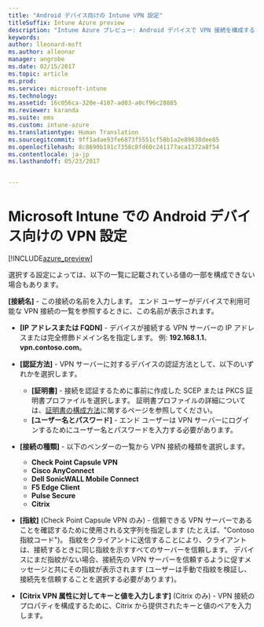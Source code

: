 ```yaml
---
title: "Android デバイス向けの Intune VPN 設定"
titleSuffix: Intune Azure preview
description: "Intune Azure プレビュー: Android デバイスで VPN 接続を構成するために使用できる Intune 設定について説明します。"
keywords: 
author: lleonard-msft
ms.author: alleonar
manager: angrobe
ms.date: 02/15/2017
ms.topic: article
ms.prod: 
ms.service: microsoft-intune
ms.technology: 
ms.assetid: 16c056ca-320e-4107-ad03-a0cf96c28885
ms.reviewer: karanda
ms.suite: ems
ms.custom: intune-azure
ms.translationtype: Human Translation
ms.sourcegitcommit: 9ff1adae93fe6873f5551cf58b1a2e89638dee85
ms.openlocfilehash: 8c8690b191c7358c8fd60c241177aca1372a8f54
ms.contentlocale: ja-jp
ms.lasthandoff: 05/23/2017


---
```


# <a name="vpn-settings-for-android-devices-in-microsoft-intune"></a>Microsoft Intune での Android デバイス向けの VPN 設定

[!INCLUDE[azure_preview](./includes/azure_preview.md)]

選択する設定によっては、以下の一覧に記載されている値の一部を構成できない場合もあります。

**[接続名]** - この接続の名前を入力します。 エンド ユーザーがデバイスで利用可能な VPN 接続の一覧を参照するときに、この名前が表示されます。
- **[IP アドレスまたは FQDN]** - デバイスが接続する VPN サーバーの IP アドレスまたは完全修飾ドメイン名を指定します。 例: **192.168.1.1**、**vpn.contoso.com**。
- **[認証方法]** - VPN サーバーに対するデバイスの認証方法として、以下のいずれかを選択します。
    - **[証明書]** - 接続を認証するために事前に作成した SCEP または PKCS 証明書プロファイルを選択します。 証明書プロファイルの詳細については、[証明書の構成方法](certificates-configure.md)に関するページを参照してください。
    - **[ユーザー名とパスワード]** - エンド ユーザーは VPN サーバーにログインするためにユーザー名とパスワードを入力する必要があります。
- **[接続の種類]** - 以下のベンダーの一覧から VPN 接続の種類を選択します。
    - **Check Point Capsule VPN**
    - **Cisco AnyConnect**
    - **Dell SonicWALL Mobile Connect**
    - **F5 Edge Client**
    - **Pulse Secure**
    - **Citrix**

- **[指紋]** (Check Point Capsule VPN のみ) - 信頼できる VPN サーバーであることを確認するために使用される文字列を指定します (たとえば、"Contoso 指紋コード")。 指紋をクライアントに送信することにより、クライアントは、接続するときに同じ指紋を示すすべてのサーバーを信頼します。 デバイスにまだ指紋がない場合、接続先の VPN サーバーを信頼するように促すメッセージと共にその指紋が表示されます (ユーザーは手動で指紋を検証し、接続先を信頼することを選択する必要があります)。
- **[Citrix VPN 属性に対してキーと値を入力します]** (Citrix のみ) - VPN 接続のプロパティを構成するために、Citrix から提供されたキーと値のペアを入力します。

